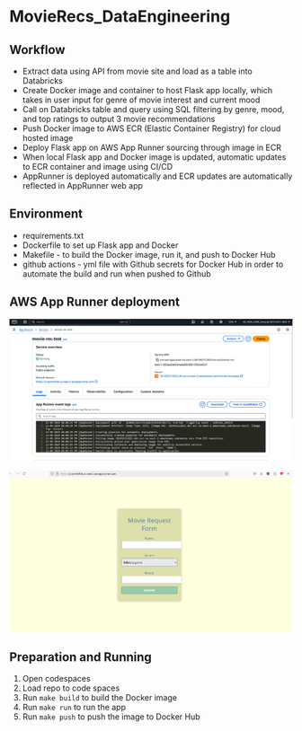 # MovieRecs_DataEngineering


## Workflow
* Extract data using API from movie site and load as a table into Databricks
* Create Docker image and container to host Flask app locally, which takes in user input for genre of movie interest and current mood
* Call on Databricks table and query using SQL filtering by genre, mood, and top ratings to output 3 movie recommendations 
* Push Docker image to AWS ECR (Elastic Container Registry) for cloud hosted image
* Deploy Flask app on AWS App Runner sourcing through image in ECR
* When local Flask app and Docker image is updated, automatic updates to ECR container and image using CI/CD 
* AppRunner is deployed automatically and ECR updates are automatically reflected in AppRunner web app


## Environment
* requirements.txt 
* Dockerfile to set up Flask app and Docker 
* Makefile - to build the Docker image, run it, and push to Docker Hub
* github actions - yml file with Github secrets for Docker Hub in order to automate the build and run when pushed to Github


## AWS App Runner deployment
![alt text](images/apprunner.png)

![alt text](images/app_screenshot.png)

## Preparation and Running
1. Open codespaces 
2. Load repo to code spaces
3. Run `make build` to build the Docker image
4. Run `make run` to run the app
5. Run `make push` to push the image to Docker Hub
